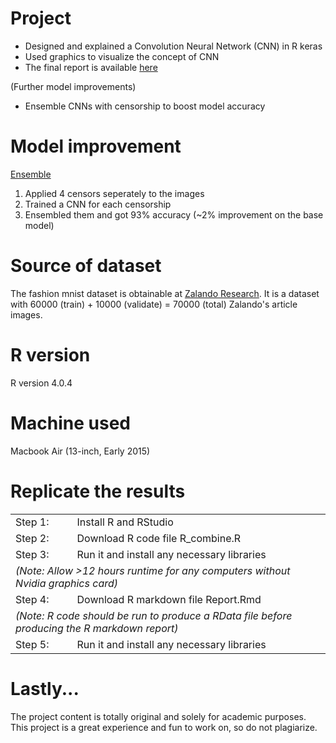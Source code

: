 # Project

- Designed and explained a Convolution Neural Network (CNN) in R keras
- Used graphics to visualize the concept of CNN
- The final report is available <a href="https://github.com/kh-w/mnist_fashion_m01/blob/main/report.pdf">here</a>

(Further model improvements)
- Ensemble CNNs with censorship to boost model accuracy

# Model improvement
<a href="https://github.com/kh-w/mnist_fashion_m01/blob/main/fashion_mnist_ensemble_benchmark.R">Ensemble</a>
1) Applied 4 censors seperately to the images
2) Trained a CNN for each censorship 
3) Ensembled them and got 93% accuracy (~2% improvement on the base model)

# Source of dataset
The fashion mnist dataset is obtainable at <a href="https://www.kaggle.com/zalando-research/fashionmnist">Zalando Research</a>. It is a dataset with 60000 (train) + 10000 (validate) = 70000 (total) Zalando's article images. 

# R version
R version 4.0.4

# Machine used
Macbook Air (13-inch, Early 2015)

# Replicate the results
<table>
  <tr>
    <td>Step 1:</td>
    <td>Install R and RStudio</td>
  </tr>
  <tr>
    <td>Step 2:</td>
    <td>Download R code file R_combine.R</td>
  </tr>
  <tr>
    <td>Step 3:</td>
    <td>Run it and install any necessary libraries</td>
  </tr>
  <tr>
    <td colspan="2"><i>(Note: Allow >12 hours runtime for any computers without Nvidia graphics card)</i></td>
  </tr>
  <tr>
    <td>Step 4:</td>
    <td>Download R markdown file Report.Rmd</td>
  </tr>
  <tr>
    <td colspan="2"><i>(Note: R code should be run to produce a RData file before producing the R markdown report)</td>
  </tr>
  <tr>
    <td>Step 5:</td>
    <td>Run it and install any necessary libraries</td>
  </tr>
</table>

# Lastly...
The project content is totally original and solely for academic purposes.<br>
This project is a great experience and fun to work on, so do not plagiarize.

